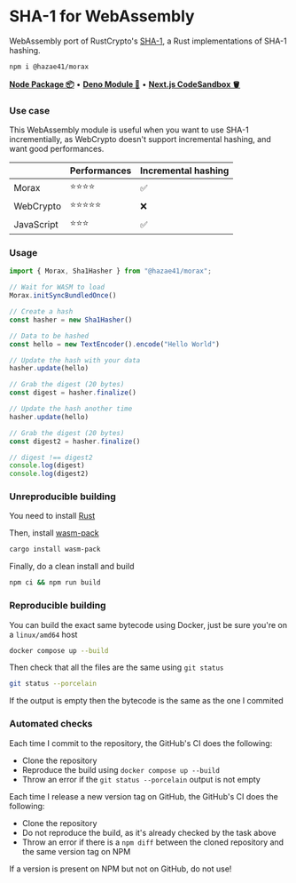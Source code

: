 # SHA-1 for WebAssembly

WebAssembly port of RustCrypto's [SHA-1](https://github.com/RustCrypto/block-ciphers), 
a Rust implementations of SHA-1 hashing.

```bash
npm i @hazae41/morax
```

[**Node Package 📦**](https://www.npmjs.com/package/@hazae41/morax) • [**Deno Module 🦖**](https://deno.land/x/morax) • [**Next.js CodeSandbox 🪣**](https://codesandbox.io/p/github/hazae41/morax-example-next)

### Use case 

This WebAssembly module is useful when you want to use SHA-1 incrementially, as WebCrypto doesn't support incremental hashing, and want good performances.

|  | Performances | Incremental hashing |
|---|---|---|
| Morax | ⭐️⭐️⭐️⭐️    | ✅ |
| WebCrypto | ⭐️⭐️⭐️⭐️⭐️     | ❌ |
| JavaScript | ⭐️⭐️⭐️  | ✅ |

### Usage

```ts
import { Morax, Sha1Hasher } from "@hazae41/morax";

// Wait for WASM to load
Morax.initSyncBundledOnce()

// Create a hash
const hasher = new Sha1Hasher()

// Data to be hashed
const hello = new TextEncoder().encode("Hello World")

// Update the hash with your data
hasher.update(hello)

// Grab the digest (20 bytes)
const digest = hasher.finalize()

// Update the hash another time
hasher.update(hello)

// Grab the digest (20 bytes)
const digest2 = hasher.finalize()

// digest !== digest2
console.log(digest)
console.log(digest2)
```

### Unreproducible building

You need to install [Rust](https://www.rust-lang.org/tools/install)

Then, install [wasm-pack](https://github.com/rustwasm/wasm-pack)

```bash
cargo install wasm-pack
```

Finally, do a clean install and build

```bash
npm ci && npm run build
```

### Reproducible building

You can build the exact same bytecode using Docker, just be sure you're on a `linux/amd64` host

```bash
docker compose up --build
```

Then check that all the files are the same using `git status`

```bash
git status --porcelain
```

If the output is empty then the bytecode is the same as the one I commited

### Automated checks

Each time I commit to the repository, the GitHub's CI does the following:
- Clone the repository
- Reproduce the build using `docker compose up --build`
- Throw an error if the `git status --porcelain` output is not empty

Each time I release a new version tag on GitHub, the GitHub's CI does the following:
- Clone the repository
- Do not reproduce the build, as it's already checked by the task above
- Throw an error if there is a `npm diff` between the cloned repository and the same version tag on NPM

If a version is present on NPM but not on GitHub, do not use!